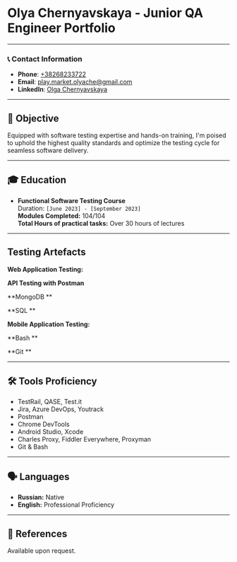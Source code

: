 # Olya Chernyavskaya - Junior QA Engineer Portfolio

---

### 📞 Contact Information
- **Phone**: [+38268233722](tel:+38268233722)
- **Email**: [play.market.olyache@gmail.com](mailto:play.market.olyache@gmail.com)
- **LinkedIn**: [Olga Chernyavskaya](https://www.linkedin.com/in/olga-chernyavskaya-3a5bb0269)

---

## 🎯 Objective
Equipped with software testing expertise and hands-on training, I'm poised to uphold the highest quality standards and optimize the testing cycle for seamless software delivery.

---

## 🎓 Education
- **Functional Software Testing Course**  
  Duration: `[June 2023] - [September 2023]`  
  **Modules Completed:** 104/104  
  **Total Hours of practical tasks:** Over 30 hours of lectures

---

## Testing Artefacts 

 **Web Application Testing:**  

 **API Testing with Postman**  
   
 **MongoDB **  
 
 **SQL **    
     
**Mobile Application Testing:**  
 
  **Bash ** 
  
  **Git **   

---

## 🛠 Tools Proficiency
- TestRail, QASE, Test.it
- Jira, Azure DevOps, Youtrack
- Postman
- Chrome DevTools
- Android Studio, Xcode
- Charles Proxy, Fiddler Everywhere, Proxyman
- Git & Bash

---

## 🗣 Languages
- **Russian:** Native
- **English:** Professional Proficiency

---

## 🔗 References
Available upon request.

